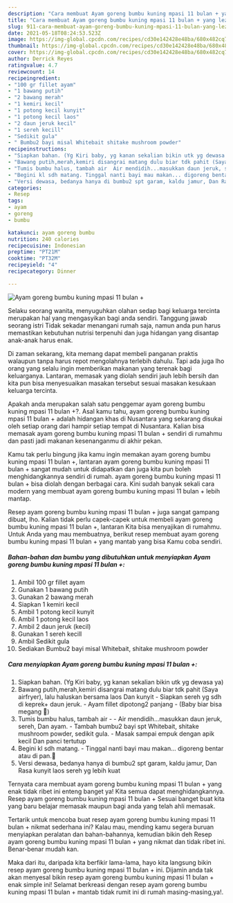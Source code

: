 ```yaml
---
description: "Cara membuat Ayam goreng bumbu kuning mpasi 11 bulan + yang lezat dan Mudah Dibuat"
title: "Cara membuat Ayam goreng bumbu kuning mpasi 11 bulan + yang lezat dan Mudah Dibuat"
slug: 911-cara-membuat-ayam-goreng-bumbu-kuning-mpasi-11-bulan-yang-lezat-dan-mudah-dibuat
date: 2021-05-18T08:24:53.523Z
image: https://img-global.cpcdn.com/recipes/cd30e142428e48ba/680x482cq70/ayam-goreng-bumbu-kuning-mpasi-11-bulan-foto-resep-utama.jpg
thumbnail: https://img-global.cpcdn.com/recipes/cd30e142428e48ba/680x482cq70/ayam-goreng-bumbu-kuning-mpasi-11-bulan-foto-resep-utama.jpg
cover: https://img-global.cpcdn.com/recipes/cd30e142428e48ba/680x482cq70/ayam-goreng-bumbu-kuning-mpasi-11-bulan-foto-resep-utama.jpg
author: Derrick Reyes
ratingvalue: 4.7
reviewcount: 14
recipeingredient:
- "100 gr fillet ayam"
- "1 bawang putih"
- "2 bawang merah"
- "1 kemiri kecil"
- "1 potong kecil kunyit"
- "1 potong kecil laos"
- "2 daun jeruk kecil"
- "1 sereh kecill"
- "Sedikit gula"
- " Bumbu2 bayi misal Whitebait shitake mushroom powder"
recipeinstructions:
- "Siapkan bahan. (Yg Kiri baby, yg kanan sekalian bikin utk yg dewasa ya)"
- "Bawang putih,merah,kemiri disangrai matang dulu biar tdk pahit (Saya airfryer), lalu haluskan bersama laos Dan kunyit Siapkan sereh yg sdh di keprek+ daun jeruk. Ayam fillet dipotong2 panjang (Baby biar bisa megang 😬)"
- "Tumis bumbu halus, tambah air  Air mendidih...masukkan daun jeruk, sereh, Dan ayam. Tambah bumbu2 bayi spt Whitebait, shitake mushroom powder, sedikit gula.  Masak sampai empuk dengan apik kecil Dan panci tertutup"
- "Begini kl sdh matang. Tinggal nanti bayi mau makan... digoreng bentar atau di pan.💚"
- "Versi dewasa, bedanya hanya di bumbu2 spt garam, kaldu jamur, Dan Rasa kunyit laos sereh yg lebih kuat"
categories:
- Resep
tags:
- ayam
- goreng
- bumbu

katakunci: ayam goreng bumbu 
nutrition: 240 calories
recipecuisine: Indonesian
preptime: "PT21M"
cooktime: "PT32M"
recipeyield: "4"
recipecategory: Dinner

---
```



![Ayam goreng bumbu kuning mpasi 11 bulan +](https://img-global.cpcdn.com/recipes/cd30e142428e48ba/680x482cq70/ayam-goreng-bumbu-kuning-mpasi-11-bulan-foto-resep-utama.jpg)

Selaku seorang wanita, menyuguhkan olahan sedap bagi keluarga tercinta merupakan hal yang mengasyikan bagi anda sendiri. Tanggung jawab seorang istri Tidak sekadar menangani rumah saja, namun anda pun harus memastikan kebutuhan nutrisi terpenuhi dan juga hidangan yang disantap anak-anak harus enak.

Di zaman  sekarang, kita memang dapat membeli panganan praktis walaupun tanpa harus repot mengolahnya terlebih dahulu. Tapi ada juga lho orang yang selalu ingin memberikan makanan yang terenak bagi keluarganya. Lantaran, memasak yang diolah sendiri jauh lebih bersih dan kita pun bisa menyesuaikan masakan tersebut sesuai masakan kesukaan keluarga tercinta. 



Apakah anda merupakan salah satu penggemar ayam goreng bumbu kuning mpasi 11 bulan +?. Asal kamu tahu, ayam goreng bumbu kuning mpasi 11 bulan + adalah hidangan khas di Nusantara yang sekarang disukai oleh setiap orang dari hampir setiap tempat di Nusantara. Kalian bisa memasak ayam goreng bumbu kuning mpasi 11 bulan + sendiri di rumahmu dan pasti jadi makanan kesenanganmu di akhir pekan.

Kamu tak perlu bingung jika kamu ingin memakan ayam goreng bumbu kuning mpasi 11 bulan +, lantaran ayam goreng bumbu kuning mpasi 11 bulan + sangat mudah untuk didapatkan dan juga kita pun boleh menghidangkannya sendiri di rumah. ayam goreng bumbu kuning mpasi 11 bulan + bisa diolah dengan berbagai cara. Kini sudah banyak sekali cara modern yang membuat ayam goreng bumbu kuning mpasi 11 bulan + lebih mantap.

Resep ayam goreng bumbu kuning mpasi 11 bulan + juga sangat gampang dibuat, lho. Kalian tidak perlu capek-capek untuk membeli ayam goreng bumbu kuning mpasi 11 bulan +, lantaran Kita bisa menyajikan di rumahmu. Untuk Anda yang mau membuatnya, berikut resep membuat ayam goreng bumbu kuning mpasi 11 bulan + yang mantab yang bisa Kamu coba sendiri.

<!--inarticleads1-->

##### Bahan-bahan dan bumbu yang dibutuhkan untuk menyiapkan Ayam goreng bumbu kuning mpasi 11 bulan +:

1. Ambil 100 gr fillet ayam
1. Gunakan 1 bawang putih
1. Gunakan 2 bawang merah
1. Siapkan 1 kemiri kecil
1. Ambil 1 potong kecil kunyit
1. Ambil 1 potong kecil laos
1. Ambil 2 daun jeruk (kecil)
1. Gunakan 1 sereh kecill
1. Ambil Sedikit gula
1. Sediakan  Bumbu2 bayi misal Whitebait, shitake mushroom powder




<!--inarticleads2-->

##### Cara menyiapkan Ayam goreng bumbu kuning mpasi 11 bulan +:

1. Siapkan bahan. (Yg Kiri baby, yg kanan sekalian bikin utk yg dewasa ya)
1. Bawang putih,merah,kemiri disangrai matang dulu biar tdk pahit (Saya airfryer), lalu haluskan bersama laos Dan kunyit - Siapkan sereh yg sdh di keprek+ daun jeruk. - Ayam fillet dipotong2 panjang - (Baby biar bisa megang 😬)
1. Tumis bumbu halus, tambah air -  - Air mendidih...masukkan daun jeruk, sereh, Dan ayam. - Tambah bumbu2 bayi spt Whitebait, shitake mushroom powder, sedikit gula.  - Masak sampai empuk dengan apik kecil Dan panci tertutup
1. Begini kl sdh matang. - Tinggal nanti bayi mau makan... digoreng bentar atau di pan.💚
1. Versi dewasa, bedanya hanya di bumbu2 spt garam, kaldu jamur, Dan Rasa kunyit laos sereh yg lebih kuat




Ternyata cara membuat ayam goreng bumbu kuning mpasi 11 bulan + yang enak tidak ribet ini enteng banget ya! Kita semua dapat menghidangkannya. Resep ayam goreng bumbu kuning mpasi 11 bulan + Sesuai banget buat kita yang baru belajar memasak maupun bagi anda yang telah ahli memasak.

Tertarik untuk mencoba buat resep ayam goreng bumbu kuning mpasi 11 bulan + nikmat sederhana ini? Kalau mau, mending kamu segera buruan menyiapkan peralatan dan bahan-bahannya, kemudian bikin deh Resep ayam goreng bumbu kuning mpasi 11 bulan + yang nikmat dan tidak ribet ini. Benar-benar mudah kan. 

Maka dari itu, daripada kita berfikir lama-lama, hayo kita langsung bikin resep ayam goreng bumbu kuning mpasi 11 bulan + ini. Dijamin anda tak akan menyesal bikin resep ayam goreng bumbu kuning mpasi 11 bulan + enak simple ini! Selamat berkreasi dengan resep ayam goreng bumbu kuning mpasi 11 bulan + mantab tidak rumit ini di rumah masing-masing,ya!.

